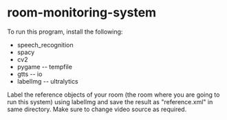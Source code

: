# room-monitoring-system

To run this program, install the following:
- speech_recognition
- spacy
- cv2
- pygame
-- tempfile
- gtts
-- io
- labelImg
-- ultralytics

Label the reference objects of your room (the room where you are going to run this system) using labelImg and save the result as "reference.xml" in same directory.
Make sure to change video source as required.
